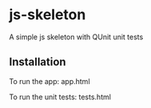 js-skeleton
===========

A simple js skeleton with QUnit unit tests

Installation
------------

To run the app: app.html

To run the unit tests: tests.html